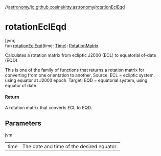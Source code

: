 //[astronomy](../../index.md)/[io.github.cosinekitty.astronomy](index.md)/[rotationEclEqd](rotation-ecl-eqd.md)

# rotationEclEqd

[jvm]\
fun [rotationEclEqd](rotation-ecl-eqd.md)(time: [Time](-time/index.md)): [RotationMatrix](-rotation-matrix/index.md)

Calculates a rotation matrix from ecliptic J2000 (ECL) to equatorial of-date (EQD).

This is one of the family of functions that returns a rotation matrix for converting from one orientation to another. Source: ECL = ecliptic system, using equator at J2000 epoch. Target: EQD = equatorial system, using equator of date.

#### Return

A rotation matrix that converts ECL to EQD.

## Parameters

jvm

| | |
|---|---|
| time | The date and time of the desired equator. |
